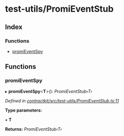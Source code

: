 # test-utils/PromiEventStub

## Index

### Functions

* [promiEventSpy](_test_utils_promieventstub_.md#promieventspy)

## Functions

### promiEventSpy

▸ **promiEventSpy**&lt;**T**&gt;\(\): _PromiEventStub‹T›_

_Defined in_ [_contractkit/src/test-utils/PromiEventStub.ts:11_](https://github.com/celo-org/celo-monorepo/blob/master/packages/sdk/contractkit/src/test-utils/PromiEventStub.ts#L11)

**Type parameters:**

▪ **T**

**Returns:** _PromiEventStub‹T›_


